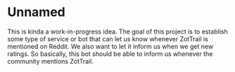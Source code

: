 # Unnamed

This is kinda a work-in-progress idea. The goal of this project is to establish some type of service or bot that can let us know whenever ZotTrail is mentioned on Reddit. We also want to let it inform us when we get new ratings. So basically, this bot should be able to inform us whenever the community mentions ZotTrail.
